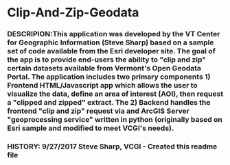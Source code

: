 # Clip-And-Zip-Geodata

### DESCRIPION:This application was developed by the VT Center for Geographic Information (Steve Sharp) based on a sample set of code available from the Esri developer site.  The goal of the app is to provide end-users the ability to "clip and zip" certain datasets available from Vermont's Open Geodata Portal.  The application includes two primary components 1) Frontend HTML/Javascript app which allows the user to visualize the data, define an area of interest (AOI), then request a "clipped and zipped" extract. The 2) Backend handles the frontend "clip and zip" request via and ArcGIS Server "geoprocessing service" written in python (originally based on Esri sample and modified to meet VCGI's needs).

### HISTORY:  9/27/2017   Steve Sharp, VCGI   - Created this readme file
